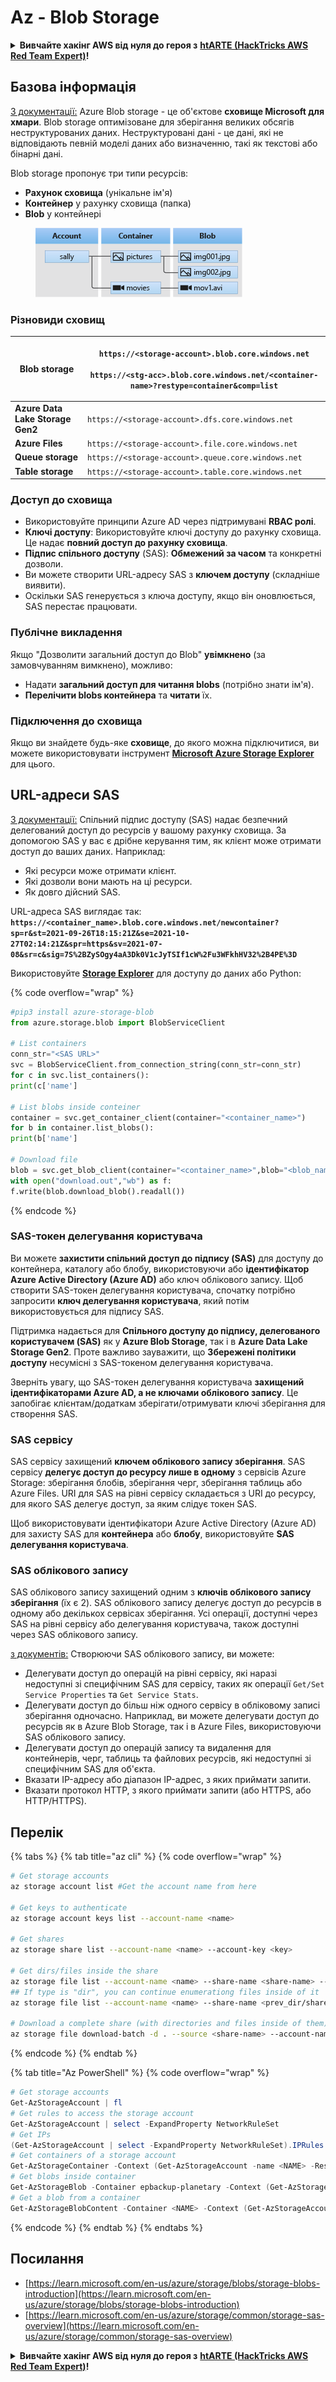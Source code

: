 # Az - Blob Storage

<details>

<summary><strong>Вивчайте хакінг AWS від нуля до героя з</strong> <a href="https://training.hacktricks.xyz/courses/arte"><strong>htARTE (HackTricks AWS Red Team Expert)</strong></a><strong>!</strong></summary>

Інші способи підтримки HackTricks:

* Якщо ви хочете побачити вашу **компанію в рекламі на HackTricks** або **завантажити HackTricks у PDF** Перевірте [**ПЛАНИ ПІДПИСКИ**](https://github.com/sponsors/carlospolop)!
* Отримайте [**офіційний PEASS & HackTricks мерч**](https://peass.creator-spring.com)
* Відкрийте для себе [**Сім'ю PEASS**](https://opensea.io/collection/the-peass-family), нашу колекцію ексклюзивних [**NFT**](https://opensea.io/collection/the-peass-family)
* **Приєднуйтесь до** 💬 [**групи Discord**](https://discord.gg/hRep4RUj7f) або [**групи telegram**](https://t.me/peass) або **слідкуйте** за нами на **Twitter** 🐦 [**@hacktricks_live**](https://twitter.com/hacktricks_live)**.**
* **Поділіться своїми хакерськими трюками, надсилайте PR до** [**HackTricks**](https://github.com/carlospolop/hacktricks) та [**HackTricks Cloud**](https://github.com/carlospolop/hacktricks-cloud) репозиторіїв GitHub.

</details>

## Базова інформація

[З документації:](https://learn.microsoft.com/en-us/azure/storage/blobs/storage-blobs-overview) Azure Blob storage - це об'єктове **сховище Microsoft для хмари**. Blob storage оптимізоване для зберігання великих обсягів неструктурованих даних. Неструктуровані дані - це дані, які не відповідають певній моделі даних або визначенню, такі як текстові або бінарні дані.

Blob storage пропонує три типи ресурсів:

* **Рахунок сховища** (унікальне ім'я)
* **Контейнер** у рахунку сховища (папка)
* **Blob** у контейнері

<figure><img src="../../../.gitbook/assets/image (6) (2).png" alt=""><figcaption></figcaption></figure>

### Різновиди сховищ

| **Blob storage**                 | <p><code>https://&#x3C;storage-account>.blob.core.windows.net</code><br><br><code>https://&#x3C;stg-acc>.blob.core.windows.net/&#x3C;container-name>?restype=container&#x26;comp=list</code></p> |
| -------------------------------- | ------------------------------------------------------------------------------------------------------------------------------------------------------------------------------------------------ |
| **Azure Data Lake Storage Gen2** | `https://<storage-account>.dfs.core.windows.net`                                                                                                                                                 |
| **Azure Files**                  | `https://<storage-account>.file.core.windows.net`                                                                                                                                                |
| **Queue storage**                | `https://<storage-account>.queue.core.windows.net`                                                                                                                                               |
| **Table storage**                | `https://<storage-account>.table.core.windows.net`                                                                                                                                               |

### Доступ до сховища <a href="#about-blob-storage" id="about-blob-storage"></a>

* Використовуйте принципи Azure AD через підтримувані **RBAC ролі**.
* **Ключі доступу**: Використовуйте ключі доступу до рахунку сховища. Це надає **повний доступ до рахунку сховища**.
* **Підпис спільного доступу** (SAS): **Обмежений за часом** та конкретні дозволи.
* Ви можете створити URL-адресу SAS з **ключем доступу** (складніше виявити).
* Оскільки SAS генерується з ключа доступу, якщо він оновлюється, SAS перестає працювати.

### Публічне викладення

Якщо "Дозволити загальний доступ до Blob" **увімкнено** (за замовчуванням вимкнено), можливо:

* Надати **загальний доступ для читання blobs** (потрібно знати ім'я).
* **Перелічити blobs контейнера** та **читати** їх.

### Підключення до сховища

Якщо ви знайдете будь-яке **сховище**, до якого можна підключитися, ви можете використовувати інструмент [**Microsoft Azure Storage Explorer**](https://azure.microsoft.com/es-es/products/storage/storage-explorer/) для цього.

## URL-адреси SAS

[З документації:](https://learn.microsoft.com/en-us/azure/storage/common/storage-sas-overview) Спільний підпис доступу (SAS) надає безпечний делегований доступ до ресурсів у вашому рахунку сховища. За допомогою SAS у вас є дрібне керування тим, як клієнт може отримати доступ до ваших даних. Наприклад:

* Які ресурси може отримати клієнт.
* Які дозволи вони мають на ці ресурси.
* Як довго дійсний SAS.

URL-адреса SAS виглядає так: **`https://<container_name>.blob.core.windows.net/newcontainer?sp=r&st=2021-09-26T18:15:21Z&se=2021-10-27T02:14:21Z&spr=https&sv=2021-07-08&sr=c&sig=7S%2BZySOgy4aA3Dk0V1cJyTSIf1cW%2Fu3WFkhHV32%2B4PE%3D`**

Використовуйте [**Storage Explorer**](https://azure.microsoft.com/en-us/features/storage-explorer/) для доступу до даних або Python:

{% code overflow="wrap" %}
```python
#pip3 install azure-storage-blob
from azure.storage.blob import BlobServiceClient

# List containers
conn_str="<SAS URL>"
svc = BlobServiceClient.from_connection_string(conn_str=conn_str)
for c in svc.list_containers():
print(c['name']

# List blobs inside conteiner
container = svc.get_container_client(container="<container_name>")
for b in container.list_blobs():
print(b['name']

# Download file
blob = svc.get_blob_client(container="<container_name>",blob="<blob_name>")
with open("download.out","wb") as f:
f.write(blob.download_blob().readall())
```
{% endcode %}

### SAS-токен делегування користувача <a href="#user-delegation-sas" id="user-delegation-sas"></a>

Ви можете **захистити спільний доступ до підпису (SAS)** для доступу до контейнера, каталогу або блобу, використовуючи або **ідентифікатор Azure Active Directory (Azure AD)** або ключ облікового запису. Щоб створити SAS-токен делегування користувача, спочатку потрібно запросити **ключ делегування користувача**, який потім використовується для підпису SAS.

Підтримка надається для **Спільного доступу до підпису, делегованого користувачем (SAS)** як у **Azure Blob Storage**, так і в **Azure Data Lake Storage Gen2**. Проте важливо зауважити, що **Збережені політики доступу** несумісні з SAS-токеном делегування користувача.

Зверніть увагу, що SAS-токен делегування користувача **захищений ідентифікаторами Azure AD, а не ключами облікового запису**. Це запобігає клієнтам/додаткам зберігати/отримувати ключі зберігання для створення SAS.

### SAS сервісу

SAS сервісу захищений **ключем облікового запису зберігання**. SAS сервісу **делегує доступ до ресурсу лише в одному** з сервісів Azure Storage: зберігання блобів, зберігання черг, зберігання таблиць або Azure Files. URI для SAS на рівні сервісу складається з URI до ресурсу, для якого SAS делегує доступ, за яким слідує токен SAS.

Щоб використовувати ідентифікатори Azure Active Directory (Azure AD) для захисту SAS для **контейнера** або **блобу**, використовуйте **SAS делегування користувача**.

### SAS облікового запису

SAS облікового запису захищений одним з **ключів облікового запису зберігання** (їх є 2). SAS облікового запису делегує доступ до ресурсів в одному або декількох сервісах зберігання. Усі операції, доступні через SAS на рівні сервісу або делегування користувача, також доступні через SAS облікового запису.

[з документів:](https://learn.microsoft.com/en-us/rest/api/storageservices/create-account-sas) Створюючи SAS облікового запису, ви можете:

* Делегувати доступ до операцій на рівні сервісу, які наразі недоступні зі специфічним SAS для сервісу, таких як операції `Get/Set Service Properties` та `Get Service Stats`.
* Делегувати доступ до більш ніж одного сервісу в обліковому записі зберігання одночасно. Наприклад, ви можете делегувати доступ до ресурсів як в Azure Blob Storage, так і в Azure Files, використовуючи SAS облікового запису.
* Делегувати доступ до операцій запису та видалення для контейнерів, черг, таблиць та файлових ресурсів, які недоступні зі специфічним SAS для об'єкта.
* Вказати IP-адресу або діапазон IP-адрес, з яких приймати запити.
* Вказати протокол HTTP, з якого приймати запити (або HTTPS, або HTTP/HTTPS).

## Перелік

{% tabs %}
{% tab title="az cli" %}
{% code overflow="wrap" %}
```bash
# Get storage accounts
az storage account list #Get the account name from here

# Get keys to authenticate
az storage account keys list --account-name <name>

# Get shares
az storage share list --account-name <name> --account-key <key>

# Get dirs/files inside the share
az storage file list --account-name <name> --share-name <share-name> --account-key <key>
## If type is "dir", you can continue enumerationg files inside of it
az storage file list --account-name <name> --share-name <prev_dir/share-name> --account-key <key>

# Download a complete share (with directories and files inside of them)
az storage file download-batch -d . --source <share-name> --account-name <name> --account-key <key>
```
{% endcode %}
{% endtab %}

{% tab title="Az PowerShell" %}
{% code overflow="wrap" %}
```powershell
# Get storage accounts
Get-AzStorageAccount | fl
# Get rules to access the storage account
Get-AzStorageAccount | select -ExpandProperty NetworkRuleSet
# Get IPs
(Get-AzStorageAccount | select -ExpandProperty NetworkRuleSet).IPRules
# Get containers of a storage account
Get-AzStorageContainer -Context (Get-AzStorageAccount -name <NAME> -ResourceGroupName <NAME>).context
# Get blobs inside container
Get-AzStorageBlob -Container epbackup-planetary -Context (Get-AzStorageAccount -name <name> -ResourceGroupName <name>).context
# Get a blob from a container
Get-AzStorageBlobContent -Container <NAME> -Context (Get-AzStorageAccount -name <NAME> -ResourceGroupName <NAME>).context -Blob <blob_name> -Destination .\Desktop\filename.txt
```
{% endcode %}
{% endtab %}
{% endtabs %}

## Посилання

* [https://learn.microsoft.com/en-us/azure/storage/blobs/storage-blobs-introduction](https://learn.microsoft.com/en-us/azure/storage/blobs/storage-blobs-introduction)
* [https://learn.microsoft.com/en-us/azure/storage/common/storage-sas-overview](https://learn.microsoft.com/en-us/azure/storage/common/storage-sas-overview)

<details>

<summary><strong>Вивчайте хакінг AWS від нуля до героя з</strong> <a href="https://training.hacktricks.xyz/courses/arte"><strong>htARTE (HackTricks AWS Red Team Expert)</strong></a><strong>!</strong></summary>

Інші способи підтримки HackTricks:

* Якщо ви хочете побачити вашу **компанію рекламовану в HackTricks** або **завантажити HackTricks у форматі PDF**, перевірте [**ПЛАНИ ПІДПИСКИ**](https://github.com/sponsors/carlospolop)!
* Отримайте [**офіційний PEASS & HackTricks мерч**](https://peass.creator-spring.com)
* Відкрийте для себе [**Сім'ю PEASS**](https://opensea.io/collection/the-peass-family), нашу колекцію ексклюзивних [**NFT**](https://opensea.io/collection/the-peass-family)
* **Приєднуйтесь до** 💬 [**групи Discord**](https://discord.gg/hRep4RUj7f) або [**групи telegram**](https://t.me/peass) або **слідкуйте** за нами на **Twitter** 🐦 [**@hacktricks_live**](https://twitter.com/hacktricks_live)**.**
* **Поділіться своїми хакерськими трюками, надсилайте PR до** [**HackTricks**](https://github.com/carlospolop/hacktricks) та [**HackTricks Cloud**](https://github.com/carlospolop/hacktricks-cloud) репозиторіїв.

</details>
